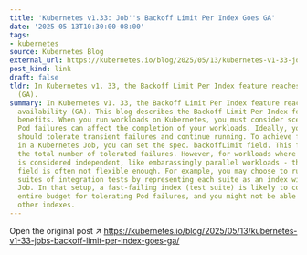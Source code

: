 ```yaml
---
title: 'Kubernetes v1.33: Job''s Backoff Limit Per Index Goes GA'
date: '2025-05-13T10:30:00-08:00'
tags:
- kubernetes
source: Kubernetes Blog
external_url: https://kubernetes.io/blog/2025/05/13/kubernetes-v1-33-jobs-backoff-limit-per-index-goes-ga/
post_kind: link
draft: false
tldr: In Kubernetes v1. 33, the Backoff Limit Per Index feature reaches general availability
  (GA).
summary: In Kubernetes v1. 33, the Backoff Limit Per Index feature reaches general
  availability (GA). This blog describes the Backoff Limit Per Index feature and its
  benefits. When you run workloads on Kubernetes, you must consider scenarios where
  Pod failures can affect the completion of your workloads. Ideally, your workload
  should tolerate transient failures and continue running. To achieve failure tolerance
  in a Kubernetes Job, you can set the spec. backoffLimit field. This field specifies
  the total number of tolerated failures. However, for workloads where every index
  is considered independent, like embarassingly parallel workloads - the spec. backoffLimit
  field is often not flexible enough. For example, you may choose to run multiple
  suites of integration tests by representing each suite as an index within an Indexed
  Job. In that setup, a fast-failing index (test suite) is likely to consume your
  entire budget for tolerating Pod failures, and you might not be able to run the
  other indexes.
---
```

Open the original post ↗ https://kubernetes.io/blog/2025/05/13/kubernetes-v1-33-jobs-backoff-limit-per-index-goes-ga/
